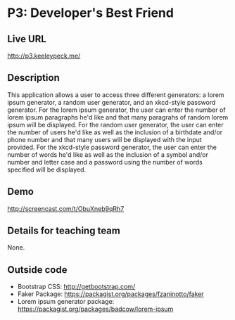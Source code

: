 # P3: Developer's Best Friend

## Live URL
<http://p3.keeleypeck.me/>

## Description
This application allows a user to access three different generators: a lorem ipsum generator, a random user generator, and an xkcd-style password generator. For the lorem ipsum generator, the user can enter the number of lorem ipsum paragraphs he'd like and that many paragrahs of random lorem ipsum will be displayed. For the random user generator, the user can enter the number of users he'd like as well as the inclusion of a birthdate and/or phone number and that many users will be displayed with the input provided. For the xkcd-style password generator, the user can enter the number of words he'd like as well as the inclusion of a symbol and/or number and letter case and a password using the number of words specified will be displayed. 

## Demo
<http://screencast.com/t/ObuXneb9qRh7>

## Details for teaching team
None.

## Outside code
* Bootstrap CSS: http://getbootstrap.com/
* Faker Package: https://packagist.org/packages/fzaninotto/faker
* Lorem ipsum generator package: https://packagist.org/packages/badcow/lorem-ipsum